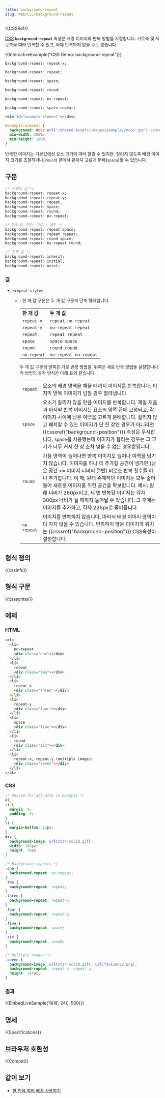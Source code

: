 ```yaml
---
title: background-repeat
slug: Web/CSS/background-repeat
---
```


{{CSSRef}}

[CSS](/ko/docs/Web/CSS) **`background-repeat`** 속성은 배경 이미지의 반복 방법을 지정합니다. 가로축 및 세로축을 따라 반복할 수 있고, 아예 반복하지 않을 수도 있습니다.

{{InteractiveExample("CSS Demo: background-repeat")}}

```css interactive-example-choice
background-repeat: repeat-x;
```

```css interactive-example-choice
background-repeat: repeat;
```

```css interactive-example-choice
background-repeat: space;
```

```css interactive-example-choice
background-repeat: round;
```

```css interactive-example-choice
background-repeat: no-repeat;
```

```css interactive-example-choice
background-repeat: space repeat;
```

```html interactive-example
<div id="example-element"></div>
```

```css interactive-example
#example-element {
  background: #ccc url("/shared-assets/images/examples/moon.jpg") center / 120px;
  min-width: 100%;
  min-height: 100%;
}
```

반복한 이미지는 기본값에선 요소 크기에 따라 잘릴 수 있지만, 잘리지 않도록 배경 이미지 크기를 조절하거나(`round`) 끝에서 끝까지 고르게 분배(`space`)할 수 있습니다.

## 구문

```css
/* 키워드 값 */
background-repeat: repeat-x;
background-repeat: repeat-y;
background-repeat: repeat;
background-repeat: space;
background-repeat: round;
background-repeat: no-repeat;

/* 2개 값 구문: 가로 | 세로 */
background-repeat: repeat space;
background-repeat: repeat repeat;
background-repeat: round space;
background-repeat: no-repeat round;

/* 전역 값 */
background-repeat: inherit;
background-repeat: initial;
background-repeat: unset;
```

### 값

- `<repeat-style>`

  - : 한 개 값 구문은 두 개 값 구문의 단축 형태입니다.

    <table class="standard-table">
      <tbody>
        <tr>
          <td><strong>한 개 값</strong></td>
          <td><strong>두 개 값</strong></td>
        </tr>
        <tr>
          <td><code>repeat-x</code></td>
          <td><code>repeat no-repeat</code></td>
        </tr>
        <tr>
          <td><code>repeat-y</code></td>
          <td><code>no-repeat repeat</code></td>
        </tr>
        <tr>
          <td><code>repeat</code></td>
          <td><code>repeat repeat</code></td>
        </tr>
        <tr>
          <td><code>space</code></td>
          <td><code>space space</code></td>
        </tr>
        <tr>
          <td><code>round</code></td>
          <td><code>round round</code></td>
        </tr>
        <tr>
          <td><code>no-repeat</code></td>
          <td><code>no-repeat no-repeat</code></td>
        </tr>
      </tbody>
    </table>

    두 개 값 구문의 앞쪽은 가로 반복 방법을, 뒤쪽은 세로 반복 방법을 설정합니다. 각 방법의 동작 방식은 아래 표와 같습니다.

    <table class="standard-table">
      <tbody>
        <tr>
          <td><code>repeat</code></td>
          <td>요소의 배경 영역을 채울 때까지 이미지를 반복합니다. 마지막 반복 이미지가 넘칠 경우 잘라냅니다.</td>
        </tr>
        <tr>
          <td><code>space</code></td>
          <td>요소가 잘리지 않을 만큼 이미지를 반복합니다. 제일 처음과 마지막 반복 이미지는 요소의 양쪽 끝에 고정되고, 각 이미지 사이에 남은 여백을 고르게 분배합니다. 잘리지 않고 배치할 수 있는 이미지가 단 한 장인 경우가 아니라면 {{cssxref("background-position")}} 속성은 무시합니다. <code>space</code>를 사용했는데 이미지가 잘리는 경우는 그 크기가 너무 커서 한 장 조차 넣을 수 없는 경우뿐입니다.</td>
        </tr>
        <tr>
          <td><code>round</code></td>
          <td>가용 영역이 늘어나면 반복 이미지도 늘어나 여백을 남기지 않습니다. 이미지를 하나 더 추가할 공간이 생기면 (남은 공간 >= 이미지 너비의 절반) 비로소 반복 횟수를 하나 추가합니다. 이 때, 원래 존재하던 이미지는 모두 줄어들어 새로운 이미지를 위한 공간을 확보합니다. 예시: 원래 너비가 260px이고, 세 번 반복된 이미지는 각자 300px 너비가 될 때까지 늘어날 수 있습니다. 그 후에는 이미지를 추가하고, 각자 225px로 줄어듭니다.</td>
        </tr>
        <tr>
          <td><code>no-repeat</code></td>
          <td>이미지를 반복하지 않습니다. 따라서 배경 이미지 영역이 다 차지 않을 수 있습니다. 반복하지 않은 이미지의 위치는 {{cssxref("background-position")}} CSS속성이 설정합니다.</td>
        </tr>
      </tbody>
    </table>

## 형식 정의

{{cssinfo}}

## 형식 구문

{{csssyntax}}

## 예제

### HTML

```html
<ol>
  <li>
    no-repeat
    <div class="one"></div>
  </li>
  <li>
    repeat
    <div class="two"></div>
  </li>
  <li>
    repeat-x
    <div class="three"></div>
  </li>
  <li>
    repeat-y
    <div class="four"></div>
  </li>
  <li>
    space
    <div class="five"></div>
  </li>
  <li>
    round
    <div class="six"></div>
  </li>
  <li>
    repeat-x, repeat-y (multiple images)
    <div class="seven"></div>
  </li>
</ol>
```

### CSS

```css
/* Shared for all DIVS in example */
ol,
li {
  margin: 0;
  padding: 0;
}
li {
  margin-bottom: 12px;
}
div {
  background-image: url(star-solid.gif);
  width: 160px;
  height: 70px;
}

/* Background repeats */
.one {
  background-repeat: no-repeat;
}
.two {
  background-repeat: repeat;
}
.three {
  background-repeat: repeat-x;
}
.four {
  background-repeat: repeat-y;
}
.five {
  background-repeat: space;
}
.six {
  background-repeat: round;
}

/* Multiple images */
.seven {
  background-image: url(star-solid.gif), url(favicon32.png);
  background-repeat: repeat-x, repeat-y;
  height: 144px;
}
```

### 결과

{{EmbedLiveSample('예제', 240, 560)}}

## 명세

{{Specifications}}

## 브라우저 호환성

{{Compat}}

## 같이 보기

- [한 번에 여러 배경 사용하기](/ko/docs/Web/CSS/CSS_backgrounds_and_borders/Using_multiple_backgrounds)
